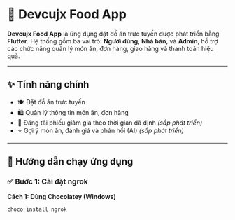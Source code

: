 # 🍔 Devcujx Food App

**Devcujx Food App** là ứng dụng đặt đồ ăn trực tuyến được phát triển bằng **Flutter**. Hệ thống gồm ba vai trò: **Người dùng**, **Nhà bán**, và **Admin**, hỗ trợ các chức năng quản lý món ăn, đơn hàng, giao hàng và thanh toán hiệu quả.

---

## ✨ Tính năng chính

- 🍽️ Đặt đồ ăn trực tuyến
- 🛍️ Quản lý thông tin món ăn, đơn hàng
- 🧾 Đăng tải phiếu giảm giá theo thời gian đã định *(sắp phát triển)*
- ⭐️ Gợi ý món ăn, đánh giá và phản hồi (AI) *(sắp phát triển)*

---

## 🚀 Hướng dẫn chạy ứng dụng

### ✅ Bước 1: Cài đặt ngrok

**Cách 1: Dùng Chocolatey (Windows)**

```bash
choco install ngrok
